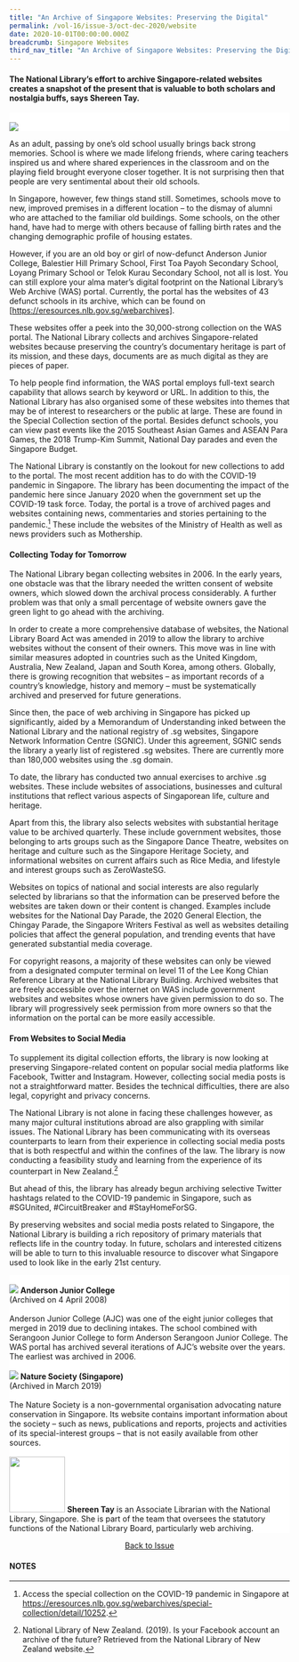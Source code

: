 ```yaml
---
title: "An Archive of Singapore Websites: Preserving the Digital"
permalink: /vol-16/issue-3/oct-dec-2020/website
date: 2020-10-01T00:00:00.000Z
breadcrumb: Singapore Websites
third_nav_title: "An Archive of Singapore Websites: Preserving the Digital"
---
```


<style>
table { 
	background-color: #ffeee1;
	}
.infobox { 
  padding: 20px;
  margin: 20px;
  background: #ffeee1
}
</style>

#### The National Library’s effort to archive Singapore-related websites creates a snapshot of the present that is valuable to both scholars and nostalgia buffs, says **Shereen Tay**.

<div style="background-color: white;">
<br/>
<img src="/images/Vol-16-issue-3/website/preservingdigital-opening.jpg">
</div>

As an adult, passing by one’s old school usually brings back strong memories. School is where we made lifelong friends, where caring teachers inspired us and where shared experiences in the classroom and on the playing field brought everyone closer together. It is not surprising then that people are very sentimental about their old schools.

In Singapore, however, few things stand still. Sometimes, schools move to new, improved premises in a different location – to the dismay of alumni who are attached to the familiar old buildings. Some schools, on the other hand, have had to merge with others because of falling birth rates and the changing demographic profile of housing estates.

However, if you are an old boy or girl of now-defunct Anderson Junior College, Balestier Hill Primary School, First Toa Payoh Secondary School, Loyang Primary School or Telok Kurau Secondary School, not all is lost. You can still explore your alma mater’s digital footprint on the National Library’s Web Archive (WAS) portal. Currently, the portal has the websites of 43 defunct schools in its archive, which can be found on [https://eresources.nlb.gov.sg/webarchives].

These websites offer a peek into the 30,000-strong collection on the WAS portal. The National Library collects and archives Singapore-related websites because preserving the country’s documentary heritage is part of its mission, and these days, documents are as much digital as they are pieces of paper.

To help people find information, the WAS portal employs full-text search capability that allows search by keyword or URL. In addition to this, the National Library has also organised some of these websites into themes that may be of interest to researchers or the public at large. These are found in the Special Collection section of the portal. Besides defunct schools, you can view past events like the 2015 Southeast Asian Games and ASEAN Para Games, the 2018 Trump-Kim Summit, National Day parades and even the Singapore Budget.

The National Library is constantly on the lookout for new collections to add to the portal. The most recent addition has to do with the COVID-19 pandemic in Singapore. The library has been documenting the impact of the pandemic here since January 2020 when the government set up the COVID-19 task force. Today, the portal is a trove of archived pages and websites containing news, commentaries and stories pertaining to the pandemic.[^1] These include the websites of the Ministry of Health as well as news providers such as Mothership. 

#### **Collecting Today for Tomorrow**

The National Library began collecting websites in 2006. In the early years, one obstacle was that the library needed the written consent of website owners, which slowed down the archival process considerably. A further problem was that only a small percentage of website owners gave the green light to go ahead with the archiving. 

In order to create a more comprehensive database of websites, the National Library Board Act was amended in 2019 to allow the library to archive websites without the consent of their owners. This move was in line with similar measures adopted in countries such as the United Kingdom, Australia, New Zealand, Japan and South Korea, among others. Globally, there is growing recognition that websites – as important records of a country’s knowledge, history and memory – must be systematically archived and preserved for future generations.

Since then, the pace of web archiving in Singapore has picked up significantly, aided by a Memorandum of Understanding inked between the National Library and the national registry of .sg websites, Singapore Network Information Centre (SGNIC). Under this agreement, SGNIC sends the library a yearly list of registered .sg websites. There are currently more than 180,000 websites using the .sg domain.

To date, the library has conducted two annual exercises to archive .sg websites. These include websites of associations, businesses and cultural institutions that reflect various aspects of Singaporean life, culture and heritage.

Apart from this, the library also selects websites with substantial heritage value to be archived quarterly. These include government websites, those belonging to arts groups such as the Singapore Dance Theatre, websites on heritage and culture such as the Singapore Heritage Society, and informational websites on current affairs such as Rice Media, and lifestyle and interest groups such as ZeroWasteSG.

Websites on topics of national and social interests are also regularly selected by librarians so that the information can be preserved before the websites are taken down or their content is changed. Examples include websites for the National Day Parade, the 2020 General Election, the Chingay Parade, the Singapore Writers Festival as well as websites detailing policies that affect the general population, and trending events that have generated substantial media coverage.

For copyright reasons, a majority of these websites can only be viewed from a designated computer terminal on level 11 of the Lee Kong Chian Reference Library at the National Library Building. Archived websites that are freely accessible over the internet on WAS include government websites and websites whose owners have given permission to do so. The library will progressively seek permission from more owners so that the information on the portal can be more easily accessible.

#### **From Websites to Social Media**

To supplement its digital collection efforts, the library is now looking at preserving Singapore-related content on popular social media platforms like Facebook, Twitter and Instagram. However, collecting social media posts is not a straightforward matter. Besides the technical difficulties, there are also legal, copyright and privacy concerns. 

The National Library is not alone in facing these challenges however, as many major cultural institutions abroad are also grappling with similar issues. The National Library has been communicating with its overseas counterparts to learn from their experience in collecting social media posts that is both respectful and within the confines of the law. The library is now conducting a feasibility study and learning from the experience of its counterpart in New Zealand.[^2]

But ahead of this, the library has already begun archiving selective Twitter hashtags related to the COVID-19 pandemic in Singapore, such as #SGUnited, #CircuitBreaker and #StayHomeForSG. 

By preserving websites and social media posts related to Singapore, the National Library is building a rich repository of primary materials that reflects life in the country today. In future, scholars and interested citizens will be able to turn to this invaluable resource to discover what Singapore used to look like in the early 21st century. 

<div style="background-color: white;">
<br/>
<img src="/images/Vol-16-issue-3/website/preservingdigital-andersonjnrcol.jpg">
<b>Anderson Junior College</b>
<br>
(Archived on 4 April 2008)
<br>
<br>
Anderson Junior College (AJC) was one of the eight junior colleges that merged in 2019 due to declining intakes. The school combined with Serangoon Junior College to form Anderson Serangoon Junior College. The WAS portal has archived several iterations of AJC’s website over the years. The earliest was archived in 2006.
</div>

<div style="background-color: white;">
<br/>
<img src="/images/Vol-16-issue-3/website/preservingdigital-naturesociety.jpg">
<b>Nature Society (Singapore)</b>
<br>
(Archived in March 2019)
<br>
<br>
The Nature Society is a non-governmental organisation advocating nature conservation in Singapore. Its website contains important information about the society – such as news, publications and reports, projects and activities of its special-interest groups – that is not easily available from other sources.
</div>

<div style="background-color: white;">
<br/>
<img src="/images/Vol-16-issue-3/authors/ShereenTay.png" style="width: 100px; height: 100px;" />
<b>Shereen Tay</b> is an Associate Librarian with the National Library, Singapore. She is part of the team that oversees the statutory functions of the National Library Board, particularly web archiving.
</div>

<a href="https://nlb-ba-staging.netlify.app/vol-16/issue-3/oct-dec-2020/"><center>Back to Issue</center></a>

#### **NOTES**
[^1]: Access the special collection on the COVID-19 pandemic in Singapore at https://eresources.nlb.gov.sg/webarchives/special-collection/detail/10252.
[^2]: National Library of New Zealand. (2019). Is your Facebook account an archive of the future? Retrieved from the National Library of New Zealand website.